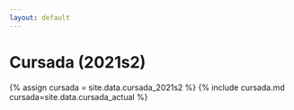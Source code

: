 ```yaml
---
layout: default
---
```

# Cursada (2021s2)

{% assign cursada = site.data.cursada_2021s2 %}
{% include cursada.md cursada=site.data.cursada_actual %}